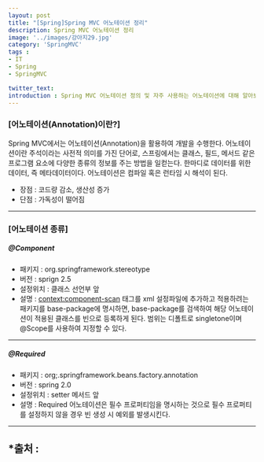 ```yaml
---
layout: post
title: "[Spring]Spring MVC 어노테이션 정리"
description: Spring MVC 어노테이션 정리
image: '../images/강아지29.jpg'
category: 'SpringMVC'
tags : 
- IT
- Spring
- SpringMVC

twitter_text: 
introduction : Spring MVC 어노테이션 정의 및 자주 사용하는 어노테이션에 대해 알아보자.
---
```



### [어노테이션(Annotation)이란?]
Spring MVC에서는 어노테이션(Annotation)을 활용하여 개발을 수행한다. 어노테이션이란 주석이라는 사전적 의미를 가진 단어로, 스프링에서는 클래스, 필드, 메서드 같은 프로그램 요소에 다양한 종류의 정보를 주는 방법을 일컫는다. 한마디로 데이터를 위한 데이터, 즉 메타데이터이다. 어노테이션은 컴파일 혹은 런타임 시 해석이 된다. 
- 장점 : 코드량 감소, 생산성 증가
- 단점 : 가독성이 떨어짐

_ _ _



### [어노테이션 종류]

##### @Component
- 패키지 : org.springframework.stereotype
- 버전 : sprign 2.5
- 설정위치 : 클래스 선언부 앞
- 설명 : <context:component-scan> 태그를 xml 설정파일에 추가하고 적용하려는 패키지를 base-package에 명시하면, base-package를 검색하여 해당 어노테이션이 적용된 클래스를 빈으로 등록하게 된다. 범위는 디폴트로 singletone이며 @Scope를 사용하여 지정할 수 있다. 





_ _ _


##### @Required
- 패키지 : org;.springframework.beans.factory.annotation
- 버전 : spring 2.0
- 설정위치 : setter 메서드 앞
- 설명 : Required 어노테이션은 필수 프로퍼티임을 명시하는 것으로 필수 프로퍼티를 설정하지 않을 경우 빈 생성 시 예외를 발생시킨다.







_ _ _



*출처 : 
- 